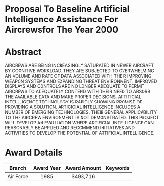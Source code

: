 
Proposal To Baseline Artificial Intelligence Assistance For Aircrewsfor The Year 2000
=====================================================================================

# Abstract


AIRCREWS ARE BEING INCREASINGLY SATURATED IN NEWER AIRCRAFT BY COGNITIVE WORKLOAD. THEY ARE SUBJECTED TO OVERWHELMING AN VOLUME AND RATE OF DATA ASSOCIATED WITH THEIR IMPROVING WEAPON SYSTEMS AND EXPANDING THREAT ENVIRONMENT. IMPROVED DISPLAYS AND CONTROLS ARE NO LONGER ADEQUATE TO PERMIT AIRCREWS TO ADEQUATELY CONTEND WITH THEIR NEED TO ABSORB THE AVAILABLE DATA AND MAKE PROPER DECISIONS. ARTITICIAL INTELLLIGENCE TECHNOLOGY IS RAPIDLY SHOWING PROMISE OF PROVIDING A SOLUTION. ARTICICIAL INTELLIGENCE INCLUDES A NUMBER OF EMERGING TECHNOLOGIES. THEIR GENERAL APPLICABILITY TO THE AIRCREW ENVIRONMENT IS NOT DEMONSTRATED. THIS PROJECT WILL DEVELOP AN EVALUATION WHERE ARTIFICIAL INTELLIGENCE CAN REASONABLY BE APPLIED AND RECOMMEND INITIATIVES AND ACTIVITIES TO DEVELOP THE POTENTIAL OF ARTIFICIAL INTELLIGENCE.  

# Award Details

|Branch|Award Year|Award Amount|Keywords|
| :---: | :---: | :---: | :---: |
|Air Force|1985|$498,716||
